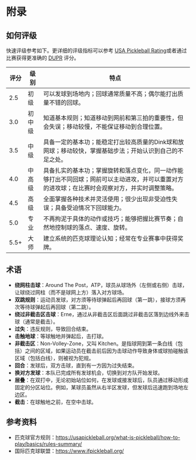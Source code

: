 # 附录

## 如何评级

快速评级参考如下。更详细的评级指标可以参考 [USA Pickleball Rating](https://usapickleball.org/tournaments/tournament-player-ratings/player-skill-rating-definitions/)或者通过比赛获得更准确的 [DUPR](https://mydupr.com) 评分。

评分 | 级别 | 特点
--- | --- | ---
2.5 | 初级 | 可以发球到场地内；回球通常质量不高；偶尔能打出质量不错的回球。
3.0 | 初中级 | 知道基本规则；知道移动到网前和第三拍的重要性，但会失误；移动较慢，不能保证移动到合理位置。
3.5 | 中级 | 具备一定的基本功；能稳定打出较高质量的Dink球和放网球；移动较快，掌握基础步法；开始认识到自己的不足之处。
4.0 | 中高级 | 具备扎实的基本功；掌握旋转和落点变化，同一动作能够打出不同回球；网前可以主动进攻，并可以重置对方的进攻球；在比赛时会观察对方，并实时调整策略。
4.5 | 高级 | 全面掌握各种技术并灵活使用；很少出现非受迫性失误；具备受迫情况下回球能力。
5.0 | 专业 | 不再拘泥于具体的动作或技巧；能够把握比赛节奏；自然地控制球的落点、速度、旋转。
5.5+ | 大师 | 建立系统的匹克球理论认知；经常在专业赛事中获得奖牌。

## 术语

* **绕网柱击球**：Around The Post，ATP，球员从球场外（左侧或右侧）击球，让球绕过网柱（而不是球网上方）落入对方球场。
* **双跳规则**：运动员发球，对方须等待球弹起后再回球（第一跳），接球方须再次等待球弹起后再回球（第二跳）。
* **绕过非截击区击球**：Erne，通过从非截击区后面跳过非截击区落到边线外来击球（通常是截击）。
* **过失**：违反规则，导致回合结束。
* **击触地球**：等球触地并弹起后，击打球。
* **非截击区**：Non-Volley-Zone，又叫 Kitchen。是指球网到第一条白线（包括）之间的区域，如果运动员在截击前后因为击球动作导致身体或球拍碰触该区域（包括白线），则被视为犯规。
* **回合**：发球后，双方击球，直到有一方因为过失结束。
* **换对方发球**：本队已完成所有发球机会，切换到对方队开始发球。
* **层叠**：在双打中，无论初始站位如何，在发球或接发球后，队员通过移动形成固定的分区站位。例如，某球员虽然从右半区发球，但发球后迅速跑到场地左边区。
* **截击**：在球触地之前，在空中击球。

## 参考资料

* 匹克球官方规则：https://usapickleball.org/what-is-pickleball/how-to-play/basics/rules-summary/
* 国际匹克球联盟：https://www.ifpickleball.org/
